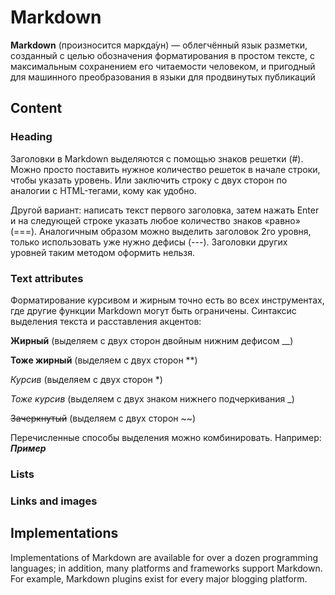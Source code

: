 # Markdown
**Markdown** (произносится маркда́ун) — облегчённый язык разметки, созданный с целью обозначения форматирования в простом тексте, с максимальным сохранением его читаемости человеком, и пригодный для машинного преобразования в языки для продвинутых публикаций
## Content
### Heading
Заголовки в Markdown выделяются с помощью знаков решетки (#). Можно просто поставить нужное количество решеток в начале строки, чтобы указать уровень. Или заключить строку с двух сторон по аналогии с HTML-тегами, кому как удобно.

Другой вариант: написать текст первого заголовка, затем нажать Enter и на следующей строке указать любое количество знаков «равно» (===). Аналогичным образом можно выделить заголовок 2го уровня, только использовать уже нужно дефисы (---). Заголовки других уровней таким методом оформить нельзя.

### Text attributes
Форматирование курсивом и жирным точно есть во всех инструментах, где другие функции Markdown могут быть ограничены. Синтаксис выделения текста и расставления акцентов:

__Жирный__ (выделяем с двух сторон двойным нижним дефисом __)

**Тоже жирный** (выделяем с двух сторон **)

*Курсив* (выделяем с двух сторон *)

_Тоже курсив_ (выделяем с двух знаком нижнего подчеркивания _)

~~Зачеркнутый~~ (выделяем с двух сторон ~~)

Перечисленные способы выделения можно комбинировать. Например: __*Пример*__ 

### Lists
### Links and images

## Implementations
Implementations of Markdown are available for over a dozen programming languages; in addition, many platforms and frameworks support Markdown. For example, Markdown plugins exist for every major blogging platform.

